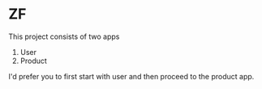 # ZF

This project consists of two apps
1) User
2) Product

I'd prefer you to first start with user and then proceed to the product app.
